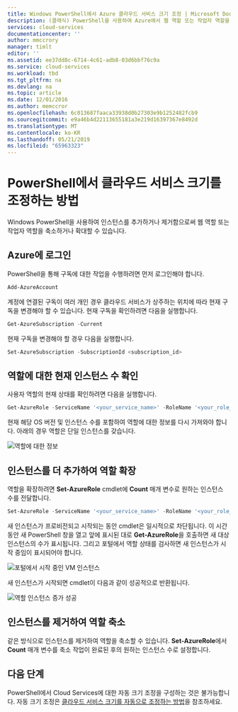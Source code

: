 ```yaml
---
title: Windows PowerShell에서 Azure 클라우드 서비스 크기 조정 | Microsoft Docs
description: (클래식) PowerShell을 사용하여 Azure에서 웹 역할 또는 작업자 역할을 축소 또는 확장하는 방법을 알아봅니다.
services: cloud-services
documentationcenter: ''
author: mmccrory
manager: timlt
editor: ''
ms.assetid: ee37dd8c-6714-4c61-adb8-03d6bbf76c9a
ms.service: cloud-services
ms.workload: tbd
ms.tgt_pltfrm: na
ms.devlang: na
ms.topic: article
ms.date: 12/01/2016
ms.author: memccror
ms.openlocfilehash: 6c013687faaca33938d0b27303e9b1252482fcb9
ms.sourcegitcommit: e9a46b4d22113655181a3e219d16397367e8492d
ms.translationtype: MT
ms.contentlocale: ko-KR
ms.lasthandoff: 05/21/2019
ms.locfileid: "65963323"
---
```

# <a name="how-to-scale-a-cloud-service-in-powershell"></a>PowerShell에서 클라우드 서비스 크기를 조정하는 방법

Windows PowerShell을 사용하여 인스턴스를 추가하거나 제거함으로써 웹 역할 또는 작업자 역할을 축소하거나 확대할 수 있습니다.  

## <a name="log-in-to-azure"></a>Azure에 로그인

PowerShell을 통해 구독에 대한 작업을 수행하려면 먼저 로그인해야 합니다.

```powershell
Add-AzureAccount
```

계정에 연결된 구독이 여러 개인 경우 클라우드 서비스가 상주하는 위치에 따라 현재 구독을 변경해야 할 수 있습니다. 현재 구독을 확인하려면 다음을 실행합니다.

```powershell
Get-AzureSubscription -Current
```

현재 구독을 변경해야 할 경우 다음을 실행합니다.

```powershell
Set-AzureSubscription -SubscriptionId <subscription_id>
```

## <a name="check-the-current-instance-count-for-your-role"></a>역할에 대한 현재 인스턴스 수 확인

사용자 역할의 현재 상태를 확인하려면 다음을 실행합니다.

```powershell
Get-AzureRole -ServiceName '<your_service_name>' -RoleName '<your_role_name>'
```

현재 해당 OS 버전 및 인스턴스 수를 포함하여 역할에 대한 정보를 다시 가져와야 합니다. 아래의 경우 역할은 단일 인스턴스를 갖습니다.

![역할에 대한 정보](./media/cloud-services-how-to-scale-powershell/get-azure-role.png)

## <a name="scale-out-the-role-by-adding-more-instances"></a>인스턴스를 더 추가하여 역할 확장

역할을 확장하려면 **Set-AzureRole** cmdlet에 **Count** 매개 변수로 원하는 인스턴스 수를 전달합니다.

```powershell
Set-AzureRole -ServiceName '<your_service_name>' -RoleName '<your_role_name>' -Slot <target_slot> -Count <desired_instances>
```

새 인스턴스가 프로비전되고 시작되는 동안 cmdlet은 일시적으로 차단됩니다. 이 시간 동안 새 PowerShell 창을 열고 앞에 표시된 대로 **Get-AzureRole**을 호출하면 새 대상 인스턴스의 수가 표시됩니다. 그리고 포털에서 역할 상태를 검사하면 새 인스턴스가 시작 중임이 표시되어야 합니다.

![포털에서 시작 중인 VM 인스턴스](./media/cloud-services-how-to-scale-powershell/role-instance-starting.png)

새 인스턴스가 시작되면 cmdlet이 다음과 같이 성공적으로 반환됩니다.

![역할 인스턴스 증가 성공](./media/cloud-services-how-to-scale-powershell/set-azure-role-success.png)

## <a name="scale-in-the-role-by-removing-instances"></a>인스턴스를 제거하여 역할 축소

같은 방식으로 인스턴스를 제거하여 역할을 축소할 수 있습니다. **Set-AzureRole**에서 **Count** 매개 변수를 축소 작업이 완료된 후의 원하는 인스턴스 수로 설정합니다.

## <a name="next-steps"></a>다음 단계

PowerShell에서 Cloud Services에 대한 자동 크기 조정을 구성하는 것은 불가능합니다. 자동 크기 조정은 [클라우드 서비스 크기를 자동으로 조정하는 방법](cloud-services-how-to-scale-portal.md)을 참조하세요.
